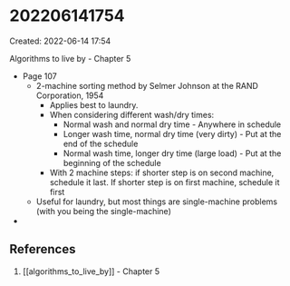 # 202206141754
Created: 2022-06-14 17:54

Algorithms to live by - Chapter 5

- Page 107
	- 2-machine sorting method by Selmer Johnson at the RAND Corporation, 1954
		- Applies best to laundry.
		- When considering different wash/dry times:
			- Normal wash and normal dry time - Anywhere in schedule
			- Longer wash time, normal dry time (very dirty) - Put at the end of the schedule
			- Normal wash time, longer dry time (large load) - Put at the beginning of the schedule
		- With 2 machine steps: if shorter step is on second machine, schedule it last. If shorter step is on first machine, schedule it first
	- Useful for laundry, but most things are single-machine problems (with you being the single-machine)
- 

## References
1. [[algorithms_to_live_by]] - Chapter 5